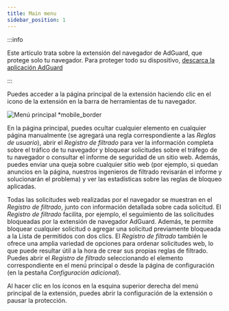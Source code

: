 ```yaml
---
title: Main menu
sidebar_position: 1
---
```


:::info

Este artículo trata sobre la extensión del navegador de AdGuard, que protege solo tu navegador. Para proteger todo su dispositivo, [descarca la aplicación AdGuard](https://agrd.io/download-kb-adblock)

:::

Puedes acceder a la página principal de la extensión haciendo clic en el icono de la extensión en la barra de herramientas de tu navegador.

![Menú principal \*mobile\_border](https://cdn.adtidy.org/content/Kb/ad_blocker/browser_extension/ad_blocker_browser_extension_main.png)

En la página principal, puedes ocultar cualquier elemento en cualquier página manualmente (se agregará una regla correspondiente a las _Reglas de usuario_), abrir el _Registro de filtrado_ para ver la información completa sobre el tráfico de tu navegador y bloquear solicitudes sobre el tráfego de tu navegador o consultar el informe de seguridad de un sitio web. Además, puedes enviar una queja sobre cualquier sitio web (por ejemplo, si quedan anuncios en la página, nuestros ingenieros de filtrado revisarán el informe y solucionarán el problema) y ver las estadísticas sobre las reglas de bloqueo aplicadas.

Todas las solicitudes web realizadas por el navegador se muestran en el _Registro de filtrado_, junto con información detallada sobre cada solicitud. El _Registro de filtrado_ facilita, por ejemplo, el seguimiento de las solicitudes bloqueadas por la extensión de navegador AdGuard. Además, te permite bloquear cualquier solicitud o agregar una solicitud previamente bloqueada a la Lista de permitidos con dos clics. El _Registro de filtrado_ también le ofrece una amplia variedad de opciones para ordenar solicitudes web, lo que puede resultar útil a la hora de crear sus propias reglas de filtrado. Puedes abrir el _Registro de filtrado_ seleccionando el elemento correspondiente en el menú principal o desde la página de configuración (en la pestaña _Configuración adicional_).

Al hacer clic en los íconos en la esquina superior derecha del menú principal de la extensión, puedes abrir la configuración de la extensión o pausar la protección.
